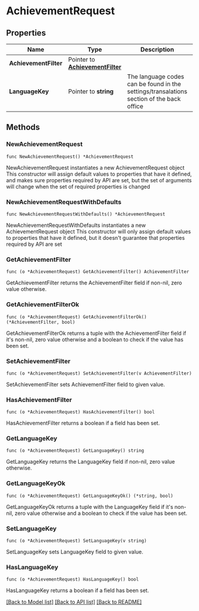 # AchievementRequest

## Properties

Name | Type | Description | Notes
------------ | ------------- | ------------- | -------------
**AchievementFilter** | Pointer to [**AchievementFilter**](AchievementFilter.md) |  | [optional] 
**LanguageKey** | Pointer to **string** | The language codes can be found in the settings/transalations section of the back office | [optional] 

## Methods

### NewAchievementRequest

`func NewAchievementRequest() *AchievementRequest`

NewAchievementRequest instantiates a new AchievementRequest object
This constructor will assign default values to properties that have it defined,
and makes sure properties required by API are set, but the set of arguments
will change when the set of required properties is changed

### NewAchievementRequestWithDefaults

`func NewAchievementRequestWithDefaults() *AchievementRequest`

NewAchievementRequestWithDefaults instantiates a new AchievementRequest object
This constructor will only assign default values to properties that have it defined,
but it doesn't guarantee that properties required by API are set

### GetAchievementFilter

`func (o *AchievementRequest) GetAchievementFilter() AchievementFilter`

GetAchievementFilter returns the AchievementFilter field if non-nil, zero value otherwise.

### GetAchievementFilterOk

`func (o *AchievementRequest) GetAchievementFilterOk() (*AchievementFilter, bool)`

GetAchievementFilterOk returns a tuple with the AchievementFilter field if it's non-nil, zero value otherwise
and a boolean to check if the value has been set.

### SetAchievementFilter

`func (o *AchievementRequest) SetAchievementFilter(v AchievementFilter)`

SetAchievementFilter sets AchievementFilter field to given value.

### HasAchievementFilter

`func (o *AchievementRequest) HasAchievementFilter() bool`

HasAchievementFilter returns a boolean if a field has been set.

### GetLanguageKey

`func (o *AchievementRequest) GetLanguageKey() string`

GetLanguageKey returns the LanguageKey field if non-nil, zero value otherwise.

### GetLanguageKeyOk

`func (o *AchievementRequest) GetLanguageKeyOk() (*string, bool)`

GetLanguageKeyOk returns a tuple with the LanguageKey field if it's non-nil, zero value otherwise
and a boolean to check if the value has been set.

### SetLanguageKey

`func (o *AchievementRequest) SetLanguageKey(v string)`

SetLanguageKey sets LanguageKey field to given value.

### HasLanguageKey

`func (o *AchievementRequest) HasLanguageKey() bool`

HasLanguageKey returns a boolean if a field has been set.


[[Back to Model list]](../README.md#documentation-for-models) [[Back to API list]](../README.md#documentation-for-api-endpoints) [[Back to README]](../README.md)


